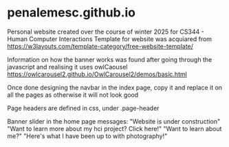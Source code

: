 # penalemesc.github.io
Personal website created over the course of winter 2025 for CS344 - Human Computer Interactions 
Template for website was acquiared from https://w3layouts.com/template-category/free-website-template/

Information on how the banner works was found after going through the javascript and realising it uses owlCaousel
https://owlcarousel2.github.io/OwlCarousel2/demos/basic.html 

Once done designing the navbar in the index page, copy it and replace it on all the pages as otherwise it will not look good

Page headers are defined in css, under .page-header

Banner slider in the home page messages: "Website is under construction" "Want to learn more about my hci project? Click here!" "Want to learn about me?" "Here's what I have been up to with photography!"